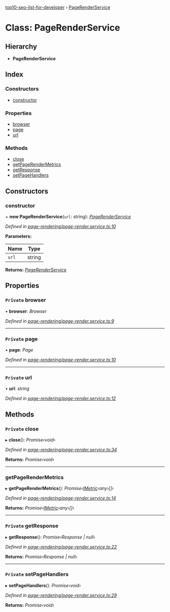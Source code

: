 [top10-seo-list-for-developer](../README.md) › [PageRenderService](pagerenderservice.md)

# Class: PageRenderService

## Hierarchy

* **PageRenderService**

## Index

### Constructors

* [constructor](pagerenderservice.md#constructor)

### Properties

* [browser](pagerenderservice.md#private-browser)
* [page](pagerenderservice.md#private-page)
* [url](pagerenderservice.md#private-url)

### Methods

* [close](pagerenderservice.md#private-close)
* [getPageRenderMetrics](pagerenderservice.md#getpagerendermetrics)
* [getResponse](pagerenderservice.md#private-getresponse)
* [setPageHandlers](pagerenderservice.md#private-setpagehandlers)

## Constructors

###  constructor

\+ **new PageRenderService**(`url`: string): *[PageRenderService](pagerenderservice.md)*

*Defined in [page-rendering/page-render.service.ts:10](https://github.com/deepcrawl/top10-seo-list-for-developer/blob/33055d5/src/page-rendering/page-render.service.ts#L10)*

**Parameters:**

Name | Type |
------ | ------ |
`url` | string |

**Returns:** *[PageRenderService](pagerenderservice.md)*

## Properties

### `Private` browser

• **browser**: *Browser*

*Defined in [page-rendering/page-render.service.ts:9](https://github.com/deepcrawl/top10-seo-list-for-developer/blob/33055d5/src/page-rendering/page-render.service.ts#L9)*

___

### `Private` page

• **page**: *Page*

*Defined in [page-rendering/page-render.service.ts:10](https://github.com/deepcrawl/top10-seo-list-for-developer/blob/33055d5/src/page-rendering/page-render.service.ts#L10)*

___

### `Private` url

• **url**: *string*

*Defined in [page-rendering/page-render.service.ts:12](https://github.com/deepcrawl/top10-seo-list-for-developer/blob/33055d5/src/page-rendering/page-render.service.ts#L12)*

## Methods

### `Private` close

▸ **close**(): *Promise‹void›*

*Defined in [page-rendering/page-render.service.ts:34](https://github.com/deepcrawl/top10-seo-list-for-developer/blob/33055d5/src/page-rendering/page-render.service.ts#L34)*

**Returns:** *Promise‹void›*

___

###  getPageRenderMetrics

▸ **getPageRenderMetrics**(): *Promise‹[IMetric](../interfaces/imetric.md)‹any›[]›*

*Defined in [page-rendering/page-render.service.ts:14](https://github.com/deepcrawl/top10-seo-list-for-developer/blob/33055d5/src/page-rendering/page-render.service.ts#L14)*

**Returns:** *Promise‹[IMetric](../interfaces/imetric.md)‹any›[]›*

___

### `Private` getResponse

▸ **getResponse**(): *Promise‹Response | null›*

*Defined in [page-rendering/page-render.service.ts:22](https://github.com/deepcrawl/top10-seo-list-for-developer/blob/33055d5/src/page-rendering/page-render.service.ts#L22)*

**Returns:** *Promise‹Response | null›*

___

### `Private` setPageHandlers

▸ **setPageHandlers**(): *Promise‹void›*

*Defined in [page-rendering/page-render.service.ts:29](https://github.com/deepcrawl/top10-seo-list-for-developer/blob/33055d5/src/page-rendering/page-render.service.ts#L29)*

**Returns:** *Promise‹void›*
